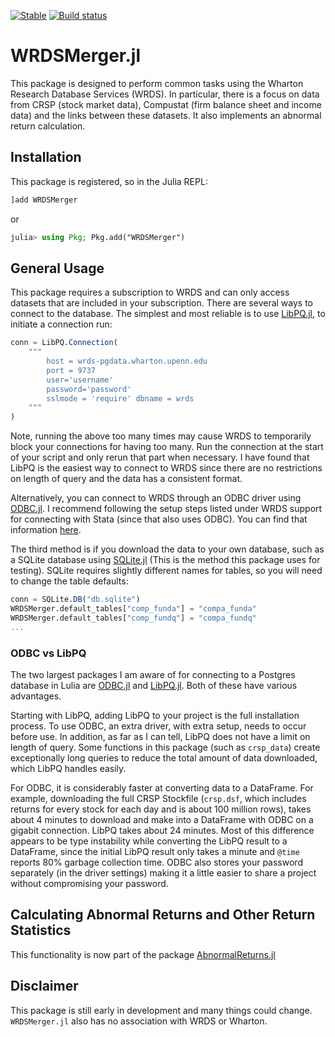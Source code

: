 [![Stable](https://img.shields.io/badge/docs-stable-blue.svg)](https://docs.juliahub.com/WRDSMerger/)
[![Build status](https://github.com/junder873/WRDSMerger.jl/workflows/CI/badge.svg)](https://github.com/junder873/WRDSMerger.jl/actions)

# WRDSMerger.jl

This package is designed to perform common tasks using the Wharton Research Database Services (WRDS). In particular, there is a focus on data from CRSP (stock market data), Compustat (firm balance sheet and income data) and the links between these datasets. It also implements an abnormal return calculation.

## Installation

This package is registered, so in the Julia REPL:
```julia
]add WRDSMerger
```
or
```julia
julia> using Pkg; Pkg.add("WRDSMerger")
```

## General Usage

This package requires a subscription to WRDS and can only access datasets that are included in your subscription. There are several ways to connect to the database. The simplest and most reliable is to use [LibPQ.jl](https://github.com/invenia/LibPQ.jl), to initiate a connection run:

```julia
conn = LibPQ.Connection(
    """
        host = wrds-pgdata.wharton.upenn.edu 
        port = 9737
        user='username' 
        password='password'
        sslmode = 'require' dbname = wrds
    """
)
```

Note, running the above too many times may cause WRDS to temporarily block your connections for having too many. Run the connection at the start of your script and only rerun that part when necessary. I have found that LibPQ is the easiest way to connect to WRDS since there are no restrictions on length of query and the data has a consistent format.

Alternatively, you can connect to WRDS through an ODBC driver using [ODBC.jl](https://github.com/JuliaDatabases/ODBC.jl). I recommend following the setup steps listed under WRDS support for connecting with Stata (since that also uses ODBC). You can find that information [here](https://wrds-www.wharton.upenn.edu/pages/support/programming-wrds/programming-stata/stata-from-your-computer/).

The third method is if you download the data to your own database, such as a SQLite database using [SQLite.jl](https://github.com/JuliaDatabases/SQLite.jl) (This is the method this package uses for testing). SQLite requires slightly different names for tables, so you will need to change the table defaults:

```julia
conn = SQLite.DB("db.sqlite")
WRDSMerger.default_tables["comp_funda"] = "compa_funda"
WRDSMerger.default_tables["comp_fundq"] = "compa_fundq"
...
```

### ODBC vs LibPQ

The two largest packages I am aware of for connecting to a Postgres database in Lulia are [ODBC.jl](https://github.com/JuliaDatabases/ODBC.jl) and [LibPQ.jl](https://github.com/invenia/LibPQ.jl). Both of these have various advantages.

Starting with LibPQ, adding LibPQ to your project is the full installation process. To use ODBC, an extra driver, with extra setup, needs to occur before use. In addition, as far as I can tell, LibPQ does not have a limit on length of query. Some functions in this package (such as `crsp_data`) create exceptionally long queries to reduce the total amount of data downloaded, which LibPQ handles easily.

For ODBC, it is considerably faster at converting data to a DataFrame. For example, downloading the full CRSP Stockfile (`crsp.dsf`, which includes returns for every stock for each day and is about 100 million rows), takes about 4 minutes to download and make into a DataFrame with ODBC on a gigabit connection. LibPQ takes about 24 minutes. Most of this difference appears to be type instability while converting the LibPQ result to a DataFrame, since the initial LibPQ result only takes a minute and `@time` reports 80% garbage collection time. ODBC also stores your password separately (in the driver settings) making it a little easier to share a project without compromising your password.

## Calculating Abnormal Returns and Other Return Statistics

This functionality is now part of the package [AbnormalReturns.jl](https://github.com/junder873/AbnormalReturns.jl)

## Disclaimer

This package is still early in development and many things could change. `WRDSMerger.jl` also has no association with WRDS or Wharton.
